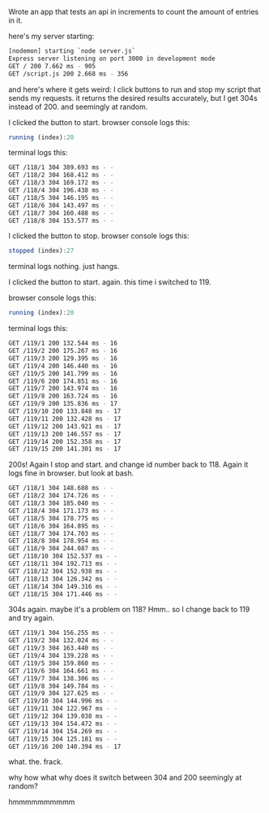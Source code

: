 Wrote an app that tests an api in increments to count the amount of entries in it.

here's my server starting:
```bash
[nodemon] starting `node server.js`
Express server listening on port 3000 in development mode
GET / 200 7.662 ms - 905
GET /script.js 200 2.668 ms - 356
```

and here's where it gets weird:
I click buttons to run and stop my script that sends my requests. it returns the desired results accurately, but I get 304s instead of 200. and seemingly at random.


I clicked the button to start.
browser console logs this:
```js
running (index):20
```

terminal logs this:
```bash
GET /118/1 304 389.693 ms - -
GET /118/2 304 168.412 ms - -
GET /118/3 304 169.172 ms - -
GET /118/4 304 196.438 ms - -
GET /118/5 304 146.195 ms - -
GET /118/6 304 143.497 ms - -
GET /118/7 304 160.488 ms - -
GET /118/8 304 153.577 ms - -
```
I clicked the button to stop.
browser console logs this:
```js
stopped (index):27
```
terminal logs nothing. just hangs.

I clicked the button to start. again. this time i switched to 119.

browser console logs this:
```js
running (index):20
```
terminal logs this:
```bash
GET /119/1 200 132.544 ms - 16
GET /119/2 200 175.267 ms - 16
GET /119/3 200 129.395 ms - 16
GET /119/4 200 146.440 ms - 16
GET /119/5 200 141.799 ms - 16
GET /119/6 200 174.851 ms - 16
GET /119/7 200 143.974 ms - 16
GET /119/8 200 163.724 ms - 16
GET /119/9 200 135.836 ms - 17
GET /119/10 200 133.848 ms - 17
GET /119/11 200 132.428 ms - 17
GET /119/12 200 143.921 ms - 17
GET /119/13 200 146.557 ms - 17
GET /119/14 200 152.358 ms - 17
GET /119/15 200 141.301 ms - 17
```

200s! Again I stop and start. and change id number back to 118. Again it logs fine in browser. but look at bash.

```bash
GET /118/1 304 148.688 ms - -
GET /118/2 304 174.726 ms - -
GET /118/3 304 185.040 ms - -
GET /118/4 304 171.173 ms - -
GET /118/5 304 178.775 ms - -
GET /118/6 304 164.895 ms - -
GET /118/7 304 174.703 ms - -
GET /118/8 304 178.954 ms - -
GET /118/9 304 244.087 ms - -
GET /118/10 304 152.537 ms - -
GET /118/11 304 192.713 ms - -
GET /118/12 304 152.938 ms - -
GET /118/13 304 126.342 ms - -
GET /118/14 304 149.316 ms - -
GET /118/15 304 171.446 ms - -
```

304s again. maybe it's a problem on 118? Hmm.. so I change back to 119 and try again.

```bash
GET /119/1 304 156.255 ms - -
GET /119/2 304 132.024 ms - -
GET /119/3 304 163.440 ms - -
GET /119/4 304 139.228 ms - -
GET /119/5 304 159.860 ms - -
GET /119/6 304 164.661 ms - -
GET /119/7 304 138.306 ms - -
GET /119/8 304 149.784 ms - -
GET /119/9 304 127.625 ms - -
GET /119/10 304 144.996 ms - -
GET /119/11 304 122.967 ms - -
GET /119/12 304 139.038 ms - -
GET /119/13 304 154.472 ms - -
GET /119/14 304 154.269 ms - -
GET /119/15 304 125.181 ms - -
GET /119/16 200 140.394 ms - 17
```

what. the. frack.

why how what why does it switch between 304 and 200 seemingly at random?

hmmmmmmmmmm
